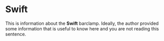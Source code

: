 # Swift

This is information about the **Swift** barclamp. Ideally, the author provided some information that is 
useful to know here and you are not reading this sentence.
